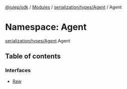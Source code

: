 [@julep/sdk](../README.md) / [Modules](../modules.md) / [serialization/types/Agent](serialization_types_Agent.md) / Agent

# Namespace: Agent

[serialization/types/Agent](serialization_types_Agent.md).Agent

## Table of contents

### Interfaces

- [Raw](../interfaces/serialization_types_Agent.Agent.Raw.md)
